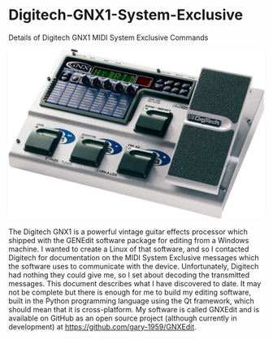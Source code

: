 # Digitech-GNX1-System-Exclusive
Details of Digitech GNX1 MIDI System Exclusive Commands

<img src="./images/GNX1.png" alt = "Digitech GNX1" title = "Digitech GNX1" width="600">

The Digitech GNX1 is a powerful vintage guitar effects processor which shipped with the GENEdit software package for editing from a Windows machine. I wanted to create a Linux of that software, and so I contacted Digitech for documentation on the MIDI System Exclusive messages which the software uses to communicate with the device. Unfortunately, Digitech had nothing they could give me, so I set about decoding the transmitted messages.
This document describes what I have discovered to date. It may not be complete but there is enough for me to build my editing software, built in the Python programming language using the Qt framework, which should mean that it is cross-platform.
My software is called GNXEdit and is available on GitHub as an open source project (although currently in development) at https://github.com/gary-1959/GNXEdit.

